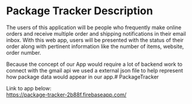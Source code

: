 # Package Tracker Description
The users of this application will be people who frequently make online orders and receive multiple order and shipping notifications in 
    their email inbox. With this web app, users will be presented with the status of their order along with pertinent information like the number
    of items, website, order number.

Because the concept of our App would require a lot of backend work to connect with the gmail api we used a external json file to help represent how package data would appear in our app.# PackageTracker

Link to app below:
<br>
https://package-tracker-2b88f.firebaseapp.com/
